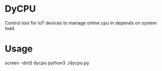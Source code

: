 # DyCPU
Control tool for IoT devices to manage online cpu in depends on system load.

# Usage
screen -dmS dycpu python3 ./dycpu.py

